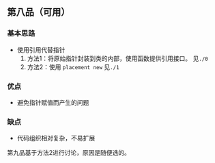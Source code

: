 ## 第八品（可用）

### 基本思路
- 使用引用代替指针
  1) 方法1：将原始指针封装到类的内部，使用函数提供引用接口。
    见`./0`
  2) 方法2：使用 `placement new`
     见`./1`
### 优点
- 避免指针赋值而产生的问题

### 缺点
- 代码组织相对复杂，不易扩展


第九品基于方法2进行讨论，原因是随便选的。
